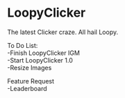 # LoopyClicker
The latest Clicker craze. All hail Loopy.

To Do List:
  <br>-Finish LoopyClicker IGM
  <br>-Start LoopyClicker 1.0
  <br>-Resize Images
  
Feature Request
  <br>-Leaderboard
